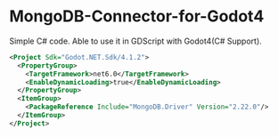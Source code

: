 # MongoDB-Connector-for-Godot4
Simple C# code. Able to use it in GDScript with Godot4(C# Support).

```xml
<Project Sdk="Godot.NET.Sdk/4.1.2">
  <PropertyGroup>
    <TargetFramework>net6.0</TargetFramework>
    <EnableDynamicLoading>true</EnableDynamicLoading>
  </PropertyGroup>
  <ItemGroup>
    <PackageReference Include="MongoDB.Driver" Version="2.22.0"/>
  </ItemGroup>
</Project>
